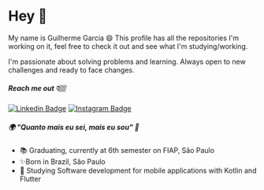 # Hey 👋
My name is Guilherme Garcia 😄
This profile has all the repositories I'm working on it, feel free to check it out and see what I'm studying/working.

I'm passionate about solving problems and learning. Always open to new challenges and ready to face changes.
##### Reach me out 👇🏼
[![Linkedin Badge](https://img.shields.io/badge/-LinkedIn-blue?style=flat-square&logo=Linkedin&logoColor=white&link=https://www.linkedin.com/in/guigarcia42/)](https://www.linkedin.com/in/guigarcia42/) [![Instagram Badge](https://img.shields.io/badge/-Instagram-dark_green?style=flat-square&logo=Instagram&logoColor=white&link=https://www.instagram.com/gui_garcia42/)](https://www.instagram.com/gui_garcia42/) 


##### 🌍 "Quanto mais eu sei, mais eu sou" 🧠
- 📚 Graduating, currently at 6th semester on FIAP, São Paulo
- ✨Born in Brazil, São Paulo
- 📱 Studying Software development for mobile applications with Kotlin and Flutter
